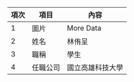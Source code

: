 | 項次 | 項目 | 內容 |
|----------|----------|----------|
| 1    | 圖片    | More Data|
| 2   | 姓名    | 林侑呈|
| 3   | 職稱     | 學生|
| 4  | 任職公司    | 國立高雄科技大學|
